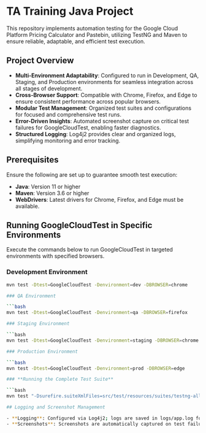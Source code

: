 # TA Training Java Project

This repository implements automation testing for the Google Cloud Platform Pricing Calculator and Pastebin, utilizing TestNG and Maven to ensure reliable, adaptable, and efficient test execution.

## Project Overview

- **Multi-Environment Adaptability**: Configured to run in Development, QA, Staging, and Production environments for seamless integration across all stages of development.
- **Cross-Browser Support**: Compatible with Chrome, Firefox, and Edge to ensure consistent performance across popular browsers.
- **Modular Test Management**: Organized test suites and configurations for focused and comprehensive test runs.
- **Error-Driven Insights**: Automated screenshot capture on critical test failures for GoogleCloudTest, enabling faster diagnostics.
- **Structured Logging**: Log4j2 provides clear and organized logs, simplifying monitoring and error tracking.

## Prerequisites

Ensure the following are set up to guarantee smooth test execution:

- **Java**: Version 11 or higher
- **Maven**: Version 3.6 or higher
- **WebDrivers**: Latest drivers for Chrome, Firefox, and Edge must be available.

## Running GoogleCloudTest in Specific Environments

Execute the commands below to run GoogleCloudTest in targeted environments with specified browsers.

### Development Environment

```bash
mvn test -Dtest=GoogleCloudTest -Denvironment=dev -DBROWSER=chrome

### QA Environment

```bash
mvn test -Dtest=GoogleCloudTest -Denvironment=qa -DBROWSER=firefox

### Staging Environment

```bash
mvn test -Dtest=GoogleCloudTest -Denvironment=staging -DBROWSER=chrome

### Production Environment

```bash
mvn test -Dtest=GoogleCloudTest -Denvironment=prod -DBROWSER=edge

### **Running the Complete Test Suite**

```bash
mvn test "-Dsurefire.suiteXmlFiles=src/test/resources/suites/testng-all.xml" -Denvironment=dev

## Logging and Screenshot Management

- **Logging**: Configured via Log4j2; logs are saved in logs/app.log for structured tracking and debugging.
- **Screenshots**: Screenshots are automatically captured on test failures for GoogleCloudTest only and saved in /screenshots for easy access.

